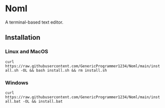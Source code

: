 # Noml
A terminal-based text editor.

## Installation
### Linux and MacOS
`curl https://raw.githubusercontent.com/GenericProgrammer1234/Noml/main/install.sh -OL && bash install.sh && rm install.sh`
### Windows
`curl https://raw.githubusercontent.com/GenericProgrammer1234/Noml/main/install.bat -OL && install.bat`
